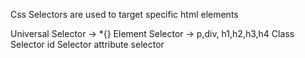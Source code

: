 Css Selectors are used to target specific html elements

Universal Selector -> *{}
Element Selector -> p,div, h1,h2,h3,h4
Class Selector
id Selector
attribute selector



